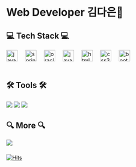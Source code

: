 <h1 align="left">Web Developer 김다은🙋</h1>

###

<h2 align="left">💻 Tech Stack 💻</h2>

<div align="left">
  <img src="https://cdn.jsdelivr.net/gh/devicons/devicon/icons/java/java-original.svg" height="30" alt="java logo"  />
  <img width="12" />
  <img src="https://cdn.jsdelivr.net/gh/devicons/devicon/icons/spring/spring-original.svg" height="30" alt="spring logo"  />
  <img width="12" />
  <img src="https://cdn.jsdelivr.net/gh/devicons/devicon/icons/oracle/oracle-original.svg" height="30" alt="oracle logo"  />
  <img width="12" />
  <img src="https://cdn.jsdelivr.net/gh/devicons/devicon/icons/javascript/javascript-original.svg" height="30" alt="javascript logo"  />
  <img width="12" />
  <img src="https://cdn.jsdelivr.net/gh/devicons/devicon/icons/html5/html5-original.svg" height="30" alt="html5 logo"  />
  <img width="12" />
  <img src="https://cdn.jsdelivr.net/gh/devicons/devicon/icons/css3/css3-original.svg" height="30" alt="css3 logo"  />
  <img width="12" />
  <img src="https://cdn.jsdelivr.net/gh/devicons/devicon/icons/bootstrap/bootstrap-original.svg" height="30" alt="bootstrap logo"  />
</div>

<br>

<h2 align="left">🛠️ Tools 🛠️</h2>

###

<div align="left">
  <img src="https://img.shields.io/badge/Eclipse-4B088A?style=flat-square&logo=eclipseide&logoColor=white"/>
  <img src="https://img.shields.io/badge/VisualStudioCode-00BFFF?style=flat-square&logo=visualstudiocode&logoColor=white"/>
  <img src="https://img.shields.io/badge/GitHub-000000?style=flat-square&logo=github&logoColor=white"/>

###

<h2 align="left">🔍 More 🔍</h2>
  <a href="https://blog.naver.com/dana1939"><img src="https://img.shields.io/badge/Tech Blog-2EFE64?style=flat-square&logo=naver&logoColor=white"/></a>
</div>

###

[![Hits](https://hits.seeyoufarm.com/api/count/incr/badge.svg?url=https%3A%2F%2Fgithub.com%2Fkimdan94&count_bg=%233EA4EC&title_bg=%23555555&icon=&icon_color=%23E7E7E7&title=hits&edge_flat=false)](https://hits.seeyoufarm.com)

###

